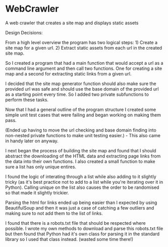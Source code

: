 # WebCrawler
A web crawler that creates a site map and displays static assets


Design Decisions:

From a high level overview the program has two logical steps:
	1) Create a site map for a given url.
	2) Extract static assets from each url in the created site map.

So I created a program that had a main function that would accept a url as a command line argument and then call two functions. One for creating a site map and a second for extracting static links from a given url.

I decided that the site map generator function should also make sure the provided url was safe and should use the base domain of the provided url as a starting point every time. So I added two private subfunctions to perform these tasks.


Now that I had a general outline of the program structure I created some simple unit test cases that were failing and began working on making them pass.

(Ended up having to move the url checking and base domain finding into non-nested private functions to make unit testing easier.) - This also came in handy later on anyway.

I next began the process of building the site map and found that I should abstract the downloading of the HTML data and extracting page links from the data into their own functions. I also created a small function to make sure a list has only unique entires.

I found the logic of interating through a list while also adding to it slightly tricky (as it's best practice not to add to a list while you're iterating over it in Python). Calling unique on the list also causes the order to be randomised so that made it slightly trickier.

Parsing the html for links ended up being easier than I expected by using BeautifulSoup and then it was just a case of catching a few outliers and making sure to not add them to the list of links.

I found that there is a robots.txt file that should be respected where possible. I wrote my own methods to download and parse this robots.txt file but then found that Python had it's own class for parsing it in the standard library so I used that class instead. (wasted some time there!)